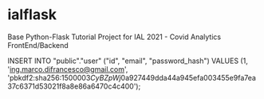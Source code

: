# ialflask
Base Python-Flask Tutorial Project for IAL 2021 - Covid Analytics FrontEnd/Backend



INSERT INTO "public"."user" ("id", "email", "password_hash") VALUES (1, 'ing.marco.difrancesco@gmail.com', 'pbkdf2:sha256:150000$3CyBZpWj$0a927449dda44a945efa003455e9fa7ea37c6371d53021f8a8e86a6470c4c400'); 
